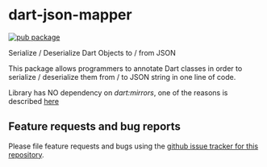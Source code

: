 # dart-json-mapper

[![pub package](https://img.shields.io/pub/v/dart_json_mapper.svg)](https://pub.dartlang.org/packages/dart_json_mapper)

Serialize / Deserialize Dart Objects to / from JSON

This package allows programmers to annotate Dart classes in order to
  serialize / deserialize them from / to JSON string in one line of code.
  
Library has NO dependency on *dart:mirrors*, one of the reasons is described [here][1] 

[1]: https://github.com/flutter/flutter/issues/1150

## Feature requests and bug reports

Please file feature requests and bugs using the
[github issue tracker for this repository][2].

[2]: https://github.com/k-paxian/dart-json-mapper/issues

